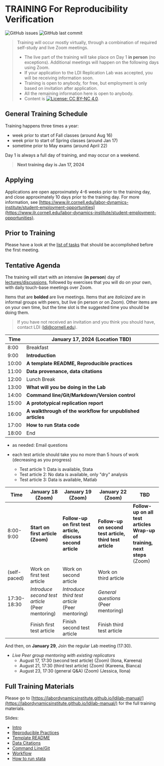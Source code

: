 TRAINING For Reproducibility Verification
=========================================


![GitHub issues](https://img.shields.io/github/issues-raw/labordynamicsinstitute/replicability-training.svg?style=flat) ![GitHub last commit](https://img.shields.io/github/last-commit/labordynamicsinstitute/replicability-training.svg?style=flat)



> Training will occur mostly virtually, through a combination of required self-study and live Zoom meetings. 
> - The live part of the training will take place on Day 1 **in person** (no exceptions). Additional meetings will happen on the following days using Zoom.
> - If your application to the LDI Replication Lab was accepted,  you will be receiving information soon.
> - Training is open to anybody, for free, but employment is only based on invitation after application.
> - All the remaining information here is open to anybody. 
> - Content is [![License: CC BY-NC 4.0](https://licensebuttons.net/l/by-nc/4.0/80x15.png)](https://creativecommons.org/licenses/by-nc/4.0/).

## General Training Schedule

Training happens three times a year:

- week prior to start of Fall classes (around Aug 16)
- week prior to start of Spring classes (around Jan 17)
- sometime prior to May exams (around April 22)

Day 1 is always a full day of training, and may occur on a weekend.

> **Next training day is Jan 17, 2024**

## Applying 

Applications are open  approximately 4-6 weeks prior to the training day, and close approximately 10 days prior to the training day. For more information, see [https://www.ilr.cornell.edu/labor-dynamics-institute/student-employment-opportunities](https://www.ilr.cornell.edu/labor-dynamics-institute/student-employment-opportunities).

## Prior to Training


Please have a look at the [list of tasks](https://labordynamicsinstitute.github.io/ldilab-manual/02-02-pre-training-tasks.html) that should be accomplished before the first meeting. 

## Tentative Agenda

The training will start with an intensive (**in person**) day of [lectures/discussions](https://labordynamicsinstitute.github.io/replicability-training-presentation/#1), followed by exercises that you will do on your own, with daily touch-base meetings over Zoom.


Items that are **bolded** are live meetings. Items that are *italicized* are in informal groups with peers, but live (in person or on Zoom). Other items are on your own time, but the time slot is the suggested time you should be doing them. 

> If you have not received an invitation and you think you should have, contact LDI (ldi@cornell.edu).

| Time  |  January 17, 2024     (Location TBD)                           |
|-------|-----------------------------------------------------------|
|  8:00 | Breakfast  |
|  9:00 |  **Introduction**      |
| 10:00 |  **A template README, Reproducible practices**                     |
| 11:00 | **Data provenance, data citations**  |
| 12:00 |  Lunch Break                                               |
| 13:00 |  **What will you be doing in the Lab**                    |
| 14:00 |  **Command line/Git/Markdown/Version control**                    |
| 15:00 |  **A prototypical replication report**                        |
| 16:00 | **A walkthrough of the workflow for unpublished articles**|
| 17:00 | **How to run Stata code** |
| 18:00 | End                           |



- as needed: Email questions

- each test article should take you no more than 5 hours of work (decreasing as you progress)
  - Test article 1: Data is available, Stata
  - Test article 2: No data is available, only "dry" analysis
  - Test article 3: Data is available, Matlab


| Time     | January 18 (Zoom)                 |  January 19 (Zoom)                    | January 22 (Zoom)                            | TBD |
|----------|-----------------------------------|---------------------------------------|----------------------------------------|----------------------------------------|
| 8:00-9:00     | **Start on first article (Zoom)** | **Follow-up on first test article, discuss second article**   |  **Follow-up on second test article, third test article**  | **Follow-up on all test articles**<br>**Wrap-up of training, next steps** (Zoom) | 
| (self-paced)| Work on first test article     | Work on second article                | Work on third article
| 17:30- 18:30    | *Introduce second test article* <br>(Peer mentoring) | *Introduce third test article*<br/> (Peer mentoring) |  *General questions*<br/> (Peer mentoring)  |  |
|          | Finish first test article           |  Finish second test article         |  Finish third test article    ||                                   

And then, on **January 29**, Join the regular Lab meeting (17:30).

- *Live Peer group mentoring with existing replicators*
  - August 17, 17:30 (second test article) (Zoom) (Ilona, Kareena)
  - August 21, 17:30 (third test article) (Zoom) (Kareena, Bianca)
  - August 23, 17:30 (general Q&A) (Zoom) (Jessica, Ilona)

Full Training Materials
----------------------

Please go to [https://labordynamicsinstitute.github.io/ldilab-manual/](https://labordynamicsinstitute.github.io/ldilab-manual/) for the full training materials.


Slides:
- [Intro](https://labordynamicsinstitute.github.io/replicability-training-presentation/#1)
- [Reproducible Practices](https://labordynamicsinstitute.github.io/replicability-training-presentation/part1a.html#1)
- [Template README](https://labordynamicsinstitute.github.io/replicability-training-presentation/part1b.html#1)
- [Data Citations](https://labordynamicsinstitute.github.io/replicability-training-presentation/part2.html#1)
- [Command Line/Git](https://labordynamicsinstitute.github.io/replicability-training-presentation/part4.html#(1))
- [Workflow](https://labordynamicsinstitute.github.io/ldilab-manual/11-00-jira-workflow.html)
- [How to run stata](https://labordynamicsinstitute.github.io/replicability-training-presentation/part5.html)
